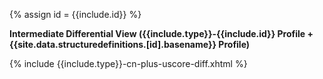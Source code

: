 {% assign id = {{include.id}} %}
<p><b>Intermediate Differential View ({{include.type}}-{{include.id}} Profile + {{site.data.structuredefinitions.[id].basename}} Profile)</b></p>
<div id="all-tbl-diff2-inner">
  {% include {{include.type}}-cn-plus-uscore-diff.xhtml %}  
</div>
